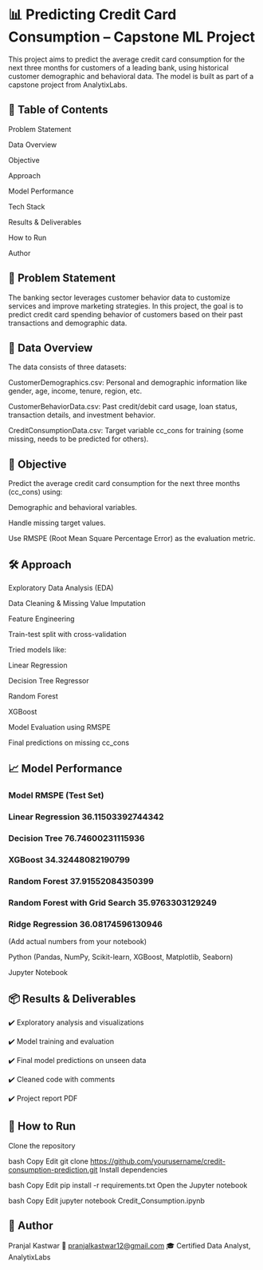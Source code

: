 # 📊 Predicting Credit Card Consumption – Capstone ML Project
This project aims to predict the average credit card consumption for the next three months for customers of a leading bank, using historical customer demographic and behavioral data. The model is built as part of a capstone project from AnalytixLabs.

## 📌 Table of Contents
Problem Statement

Data Overview

Objective

Approach

Model Performance

Tech Stack

Results & Deliverables

How to Run

Author

## 🧠 Problem Statement
The banking sector leverages customer behavior data to customize services and improve marketing strategies. In this project, the goal is to predict credit card spending behavior of customers based on their past transactions and demographic data.

## 📂 Data Overview
The data consists of three datasets:

CustomerDemographics.csv: Personal and demographic information like gender, age, income, tenure, region, etc.

CustomerBehaviorData.csv: Past credit/debit card usage, loan status, transaction details, and investment behavior.

CreditConsumptionData.csv: Target variable cc_cons for training (some missing, needs to be predicted for others).

## 🎯 Objective
Predict the average credit card consumption for the next three months (cc_cons) using:

Demographic and behavioral variables.

Handle missing target values.

Use RMSPE (Root Mean Square Percentage Error) as the evaluation metric.

## 🛠️ Approach
Exploratory Data Analysis (EDA)

Data Cleaning & Missing Value Imputation

Feature Engineering

Train-test split with cross-validation

Tried models like:

Linear Regression

Decision Tree Regressor

Random Forest

XGBoost

Model Evaluation using RMSPE

Final predictions on missing cc_cons

## 📈 Model Performance
### Model	                             RMSPE (Test Set)
### Linear Regression	                 36.11503392744342
### Decision Tree                      76.74600231115936
### XGBoost	                           34.32448082190799 
### Random Forest	                      37.91552084350399
### Random Forest with Grid Search      35.9763303129249
### Ridge Regression                    36.08174596130946

(Add actual numbers from your notebook)

Python (Pandas, NumPy, Scikit-learn, XGBoost, Matplotlib, Seaborn)

Jupyter Notebook

## 📦 Results & Deliverables
✔️ Exploratory analysis and visualizations

✔️ Model training and evaluation

✔️ Final model predictions on unseen data

✔️ Cleaned code with comments

✔️ Project report PDF

## 🚀 How to Run
Clone the repository

bash
Copy
Edit
git clone https://github.com/yourusername/credit-consumption-prediction.git
Install dependencies

bash
Copy
Edit
pip install -r requirements.txt
Open the Jupyter notebook

bash
Copy
Edit
jupyter notebook Credit_Consumption.ipynb

## 👤 Author
Pranjal Kastwar
📧 pranjalkastwar12@gmail.com 
🎓 Certified Data Analyst, AnalytixLabs


